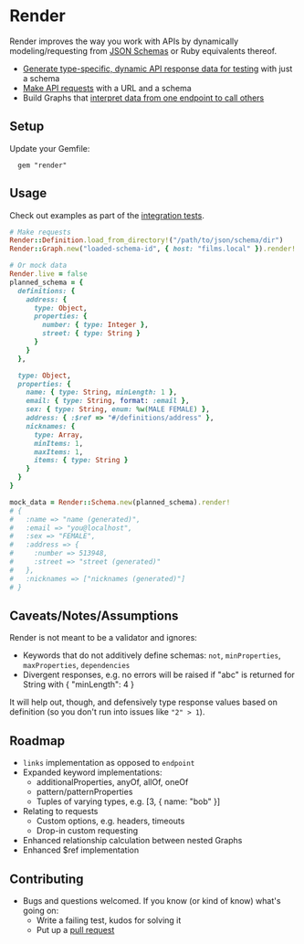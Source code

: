# Render

Render improves the way you work with APIs by dynamically modeling/requesting from [JSON Schemas](http://json-schema.org/) or Ruby equivalents thereof.

* [Generate type-specific, dynamic API response data for testing](spec/integration/render/schema_spec.rb) with just a schema
* [Make API requests](spec/integration/render/graph_spec.rb) with a URL and a schema
* Build Graphs that [interpret data from one endpoint to call others](spec/integration/render/nested_graph_spec.rb)

## Setup

Update your Gemfile:

      gem "render"

## Usage

Check out examples as part of the [integration tests](spec/integration/render).

```ruby
# Make requests
Render::Definition.load_from_directory!("/path/to/json/schema/dir")
Render::Graph.new("loaded-schema-id", { host: "films.local" }).render!

# Or mock data
Render.live = false
planned_schema = {
  definitions: {
    address: {
      type: Object,
      properties: {
        number: { type: Integer },
        street: { type: String }
      }
    }
  },

  type: Object,
  properties: {
    name: { type: String, minLength: 1 },
    email: { type: String, format: :email },
    sex: { type: String, enum: %w(MALE FEMALE) },
    address: { :$ref => "#/definitions/address" },
    nicknames: {
      type: Array,
      minItems: 1,
      maxItems: 1,
      items: { type: String }
    }
  }
}

mock_data = Render::Schema.new(planned_schema).render!
# {
#   :name => "name (generated)",
#   :email => "you@localhost",
#   :sex => "FEMALE",
#   :address => {
#     :number => 513948,
#     :street => "street (generated)"
#   },
#   :nicknames => ["nicknames (generated)"]
# }
```

## Caveats/Notes/Assumptions

Render is not meant to be a validator and ignores:

  - Keywords that do not additively define schemas: `not`, `minProperties`, `maxProperties`, `dependencies`
  - Divergent responses, e.g. no errors will be raised if "abc" is returned for String with { "minLength": 4 }

It will help out, though, and defensively type response values based on definition (so you don't run into issues like `"2" > 1`).

## Roadmap

- `links` implementation as opposed to `endpoint`
- Expanded keyword implementations:
  - additionalProperties, anyOf, allOf, oneOf
  - pattern/patternProperties
  - Tuples of varying types, e.g. [3, { name: "bob" }]
- Relating to requests
  - Custom options, e.g. headers, timeouts
  - Drop-in custom requesting
- Enhanced relationship calculation between nested Graphs
- Enhanced $ref implementation

## Contributing

* Bugs and questions welcomed. If you know (or kind of know) what's going on:
  * Write a failing test, kudos for solving it
  * Put up a [pull request](https://help.github.com/articles/using-pull-requests)
